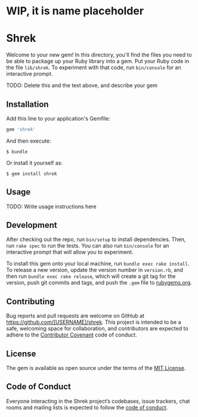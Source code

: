 # WIP, it is name placeholder

# Shrek

Welcome to your new gem! In this directory, you'll find the files you need to be able to package up your Ruby library into a gem. Put your Ruby code in the file `lib/shrek`. To experiment with that code, run `bin/console` for an interactive prompt.

TODO: Delete this and the text above, and describe your gem

## Installation

Add this line to your application's Gemfile:

```ruby
gem 'shrek'
```

And then execute:

    $ bundle

Or install it yourself as:

    $ gem install shrek

## Usage

TODO: Write usage instructions here

## Development

After checking out the repo, run `bin/setup` to install dependencies. Then, run `rake spec` to run the tests. You can also run `bin/console` for an interactive prompt that will allow you to experiment.

To install this gem onto your local machine, run `bundle exec rake install`. To release a new version, update the version number in `version.rb`, and then run `bundle exec rake release`, which will create a git tag for the version, push git commits and tags, and push the `.gem` file to [rubygems.org](https://rubygems.org).

## Contributing

Bug reports and pull requests are welcome on GitHub at https://github.com/[USERNAME]/shrek. This project is intended to be a safe, welcoming space for collaboration, and contributors are expected to adhere to the [Contributor Covenant](http://contributor-covenant.org) code of conduct.

## License

The gem is available as open source under the terms of the [MIT License](https://opensource.org/licenses/MIT).

## Code of Conduct

Everyone interacting in the Shrek project’s codebases, issue trackers, chat rooms and mailing lists is expected to follow the [code of conduct](https://github.com/[USERNAME]/shrek/blob/master/CODE_OF_CONDUCT.md).

